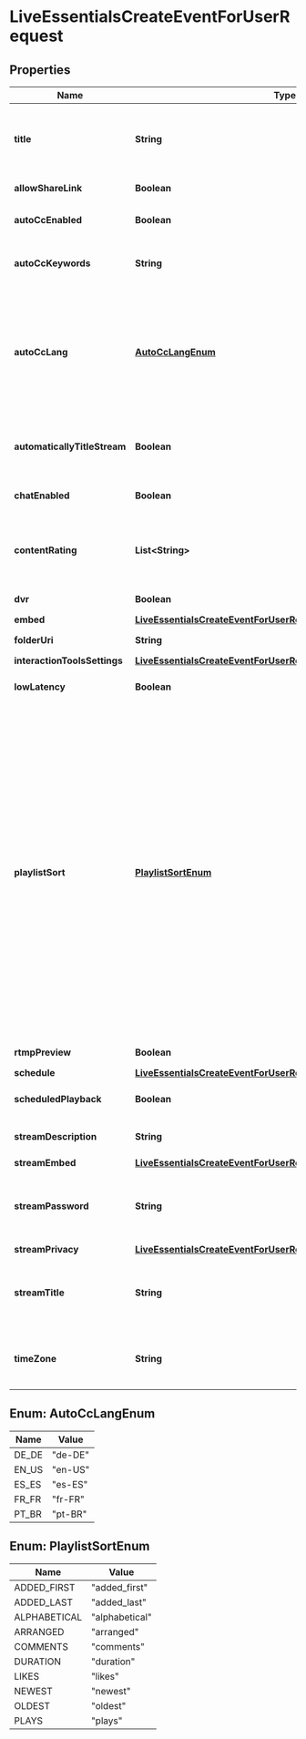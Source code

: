 

# LiveEssentialsCreateEventForUserRequest


## Properties

| Name | Type | Description | Notes |
|------------ | ------------- | ------------- | -------------|
|**title** | **String** | The title of the event. If **automatically_title_stream** is &#x60;true&#x60;, this value is the base title for videos created by streaming to this event. |  |
|**allowShareLink** | **Boolean** | Whether the share link is usable. |  [optional] |
|**autoCcEnabled** | **Boolean** | Whether automated closed captions are enabled for the event. |  [optional] |
|**autoCcKeywords** | **String** | A comma-separated list of keywords that improve the quality of the automated closed captions. |  [optional] |
|**autoCcLang** | [**AutoCcLangEnum**](#AutoCcLangEnum) | The language in which the automated closed captions appear.  Option descriptions:  * &#x60;de-DE&#x60; - The language is German.  * &#x60;en-US&#x60; - The language is English.  * &#x60;es-ES&#x60; - The language is Spanish.  * &#x60;fr-FR&#x60; - The language is French.  * &#x60;pt-BR&#x60; - The language is Portuguese.  |  [optional] |
|**automaticallyTitleStream** | **Boolean** | Whether the title for the next video in the event is generated based on the time of the stream and the **title** field of the event. |  [optional] |
|**chatEnabled** | **Boolean** | Whether to display the live chat client on the Vimeo event page. |  [optional] |
|**contentRating** | **List&lt;String&gt;** | A list of values describing the content in this event. To return the list of all possible content rating values, use the [&#x60;/contentratings&#x60;](https://developer.vimeo.com/api/reference/videos#get_content_ratings) endpoint. |  [optional] |
|**dvr** | **Boolean** | Whether the DVR feature is enabled. |  [optional] |
|**embed** | [**LiveEssentialsCreateEventForUserRequestEmbed**](LiveEssentialsCreateEventForUserRequestEmbed.md) |  |  [optional] |
|**folderUri** | **String** | The URI of the event&#39;s folder. |  [optional] |
|**interactionToolsSettings** | [**LiveEssentialsCreateEventForUserRequestInteractionToolsSettings**](LiveEssentialsCreateEventForUserRequestInteractionToolsSettings.md) |  |  [optional] |
|**lowLatency** | **Boolean** | Whether the event has low-latency streaming enabled. |  [optional] |
|**playlistSort** | [**PlaylistSortEnum**](#PlaylistSortEnum) | The order in which the videos of the event appear within the event&#39;s playlist.  Option descriptions:  * &#x60;added_first&#x60; - The most recently added videos appear first.  * &#x60;added_last&#x60; - The most recently added videos appear last.  * &#x60;alphabetical&#x60; - The videos appear in alphabetical order.  * &#x60;arranged&#x60; - The videos appear in the order in which the user has arranged them.  * &#x60;comments&#x60; - The videos appear in order of number of comments.  * &#x60;duration&#x60; - The videos appear in order of duration.  * &#x60;likes&#x60; - The videos appear in order of number of likes.  * &#x60;newest&#x60; - The newest videos appear first.  * &#x60;oldest&#x60; - The oldest videos appear first.  * &#x60;plays&#x60; - The videos appear in order of number of plays.  |  [optional] |
|**rtmpPreview** | **Boolean** | Whether the event has RTMP preview enabled. |  [optional] |
|**schedule** | [**LiveEssentialsCreateEventForUserRequestSchedule**](LiveEssentialsCreateEventForUserRequestSchedule.md) |  |  [optional] |
|**scheduledPlayback** | **Boolean** | Whether the scheduled playback feature is enabled. |  [optional] |
|**streamDescription** | **String** | The description of the next video to be streamed to the event. |  [optional] |
|**streamEmbed** | [**LiveEssentialsCreateEventForUserRequestStreamEmbed**](LiveEssentialsCreateEventForUserRequestStreamEmbed.md) |  |  [optional] |
|**streamPassword** | **String** | The password when **stream_privacy.view** is &#x60;password&#x60;. Anyone with the password can view the videos generated by streaming to the event. |  [optional] |
|**streamPrivacy** | [**LiveEssentialsCreateEventForUserRequestStreamPrivacy**](LiveEssentialsCreateEventForUserRequestStreamPrivacy.md) |  |  [optional] |
|**streamTitle** | **String** | The title of the next video to be streamed to the event. This parameter is required when **automatically_title_stream** is &#x60;false&#x60;. |  [optional] |
|**timeZone** | **String** | The time zone used in resolving the timestamps that are included in automatically generated video titles. |  [optional] |



## Enum: AutoCcLangEnum

| Name | Value |
|---- | -----|
| DE_DE | &quot;de-DE&quot; |
| EN_US | &quot;en-US&quot; |
| ES_ES | &quot;es-ES&quot; |
| FR_FR | &quot;fr-FR&quot; |
| PT_BR | &quot;pt-BR&quot; |



## Enum: PlaylistSortEnum

| Name | Value |
|---- | -----|
| ADDED_FIRST | &quot;added_first&quot; |
| ADDED_LAST | &quot;added_last&quot; |
| ALPHABETICAL | &quot;alphabetical&quot; |
| ARRANGED | &quot;arranged&quot; |
| COMMENTS | &quot;comments&quot; |
| DURATION | &quot;duration&quot; |
| LIKES | &quot;likes&quot; |
| NEWEST | &quot;newest&quot; |
| OLDEST | &quot;oldest&quot; |
| PLAYS | &quot;plays&quot; |



